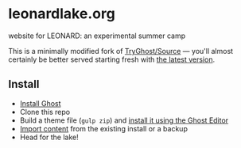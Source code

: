 # leonardlake.org
website for LEONARD: an experimental summer camp

This is a minimally modified fork of [TryGhost/Source](https://github.com/TryGhost/Source/releases/tag/v1.1.2) — you'll almost certainly be better served starting fresh with [the latest version](https://github.com/TryGhost/Source).

## Install

- [Install Ghost](https://ghost.org/docs/install/)
- Clone this repo
- Build a theme file (`gulp zip`) and [install it using the Ghost Editor](https://ghost.org/tutorials/download-and-upload-a-theme/)
- [Import content](https://ghost.org/help/imports/) from the existing install or a backup
- Head for the lake!